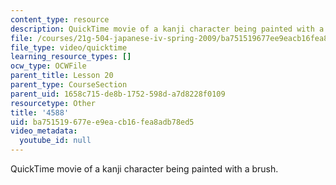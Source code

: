 ```yaml
---
content_type: resource
description: QuickTime movie of a kanji character being painted with a brush.
file: /courses/21g-504-japanese-iv-spring-2009/ba751519677ee9eacb16fea8adb78ed5_4588.mov
file_type: video/quicktime
learning_resource_types: []
ocw_type: OCWFile
parent_title: Lesson 20
parent_type: CourseSection
parent_uid: 1658c715-de8b-1752-598d-a7d8228f0109
resourcetype: Other
title: '4588'
uid: ba751519-677e-e9ea-cb16-fea8adb78ed5
video_metadata:
  youtube_id: null
---
```

QuickTime movie of a kanji character being painted with a brush.

